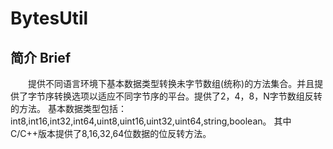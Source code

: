# BytesUtil

## 简介 Brief
&emsp;&emsp;提供不同语言环境下基本数据类型转换未字节数组(统称)的方法集合。并且提供了字节序转换选项以适应不同字节序的平台。提供了2，4，8，N字节数组反转的方法。
基本数据类型包括：int8,int16,int32,int64,uint8,uint16,uint32,uint64,string,boolean。
其中C/C++版本提供了8,16,32,64位数据的位反转方法。


